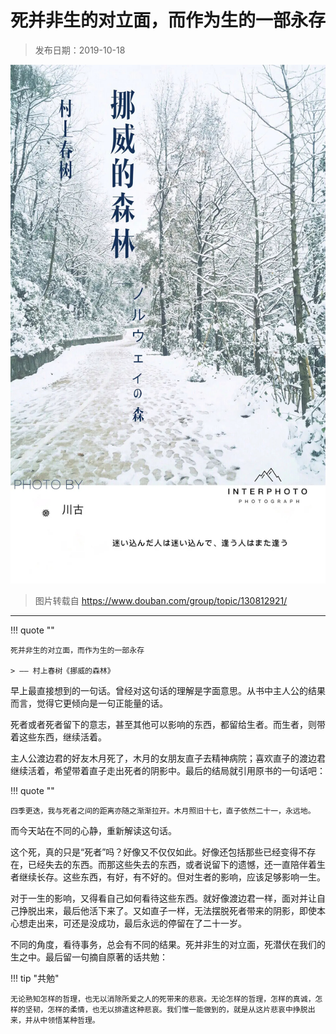 # 死并非生的对立面，而作为生的一部永存

> 发布日期：2019-10-18

![](assets/2019-10-18-01.jpg)

> 图片转载自 https://www.douban.com/group/topic/130812921/ 

----

!!! quote ""

    死并非生的对立面，而作为生的一部永存 

    > —— 村上春树《挪威的森林》

早上最直接想到的一句话。曾经对这句话的理解是字面意思。从书中主人公的结果而言，觉得它更倾向是一句正能量的话。

死者或者死者留下的意志，甚至其他可以影响的东西，都留给生者。而生者，则带着这些东西，继续活着。

主人公渡边君的好友木月死了，木月的女朋友直子去精神病院；喜欢直子的渡边君继续活着，希望带着直子走出死者的阴影中。最后的结局就引用原书的一句话吧：

!!! quote ""
    
    四季更迭，我与死者之间的距离亦随之渐渐拉开。木月照旧十七，直子依然二十一，永远地。

而今天站在不同的心静，重新解读这句话。

这个死，真的只是“死者”吗？好像又不仅仅如此。好像还包括那些已经变得不存在，已经失去的东西。而那这些失去的东西，或者说留下的遗憾，还一直陪伴着生者继续长存。这些东西，有好，有不好的。但对生者的影响，应该足够影响一生。

对于一生的影响，又得看自己如何看待这些东西。就好像渡边君一样，面对并让自己挣脱出来，最后他活下来了。又如直子一样，无法摆脱死者带来的阴影，即使本心想走出来，可还是没成功，最后永远的停留在了二十一岁。

不同的角度，看待事务，总会有不同的结果。死并非生的对立面，死潜伏在我们的生之中。最后留一句摘自原著的话共勉：

!!! tip "共勉"

    无论熟知怎样的哲理，也无以消除所爱之人的死带来的悲哀。无论怎样的哲理，怎样的真诚，怎样的坚韧，怎样的柔情，也无以排遣这种悲哀。我们惟一能做到的，就是从这片悲哀中挣脱出来，并从中领悟某种哲理。